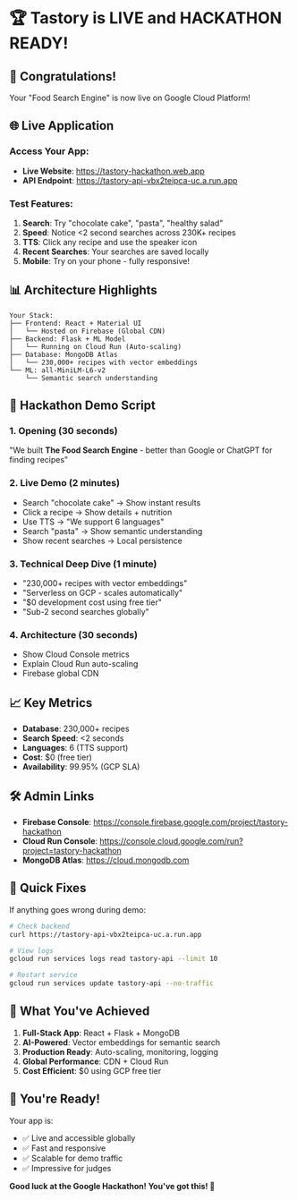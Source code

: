 # 🏆 Tastory is LIVE and HACKATHON READY!

## 🎊 Congratulations!

Your "Food Search Engine" is now live on Google Cloud Platform!

## 🌐 Live Application

### Access Your App:

- **Live Website**: https://tastory-hackathon.web.app
- **API Endpoint**: https://tastory-api-vbx2teipca-uc.a.run.app

### Test Features:

1. **Search**: Try "chocolate cake", "pasta", "healthy salad"
2. **Speed**: Notice <2 second searches across 230K+ recipes
3. **TTS**: Click any recipe and use the speaker icon
4. **Recent Searches**: Your searches are saved locally
5. **Mobile**: Try on your phone - fully responsive!

## 📊 Architecture Highlights

```
Your Stack:
├── Frontend: React + Material UI
│   └── Hosted on Firebase (Global CDN)
├── Backend: Flask + ML Model
│   └── Running on Cloud Run (Auto-scaling)
├── Database: MongoDB Atlas
│   └── 230,000+ recipes with vector embeddings
└── ML: all-MiniLM-L6-v2
    └── Semantic search understanding
```

## 🎯 Hackathon Demo Script

### 1. Opening (30 seconds)

"We built **The Food Search Engine** - better than Google or ChatGPT for finding recipes"

### 2. Live Demo (2 minutes)

- Search "chocolate cake" → Show instant results
- Click a recipe → Show details + nutrition
- Use TTS → "We support 6 languages"
- Search "pasta" → Show semantic understanding
- Show recent searches → Local persistence

### 3. Technical Deep Dive (1 minute)

- "230,000+ recipes with vector embeddings"
- "Serverless on GCP - scales automatically"
- "$0 development cost using free tier"
- "Sub-2 second searches globally"

### 4. Architecture (30 seconds)

- Show Cloud Console metrics
- Explain Cloud Run auto-scaling
- Firebase global CDN

## 📈 Key Metrics

- **Database**: 230,000+ recipes
- **Search Speed**: <2 seconds
- **Languages**: 6 (TTS support)
- **Cost**: $0 (free tier)
- **Availability**: 99.95% (GCP SLA)

## 🛠️ Admin Links

- **Firebase Console**: https://console.firebase.google.com/project/tastory-hackathon
- **Cloud Run Console**: https://console.cloud.google.com/run?project=tastory-hackathon
- **MongoDB Atlas**: https://cloud.mongodb.com

## 🐛 Quick Fixes

If anything goes wrong during demo:

```bash
# Check backend
curl https://tastory-api-vbx2teipca-uc.a.run.app

# View logs
gcloud run services logs read tastory-api --limit 10

# Restart service
gcloud run services update tastory-api --no-traffic
```

## 🏅 What You've Achieved

1. **Full-Stack App**: React + Flask + MongoDB
2. **AI-Powered**: Vector embeddings for semantic search
3. **Production Ready**: Auto-scaling, monitoring, logging
4. **Global Performance**: CDN + Cloud Run
5. **Cost Efficient**: $0 using GCP free tier

## 💪 You're Ready!

Your app is:

- ✅ Live and accessible globally
- ✅ Fast and responsive
- ✅ Scalable for demo traffic
- ✅ Impressive for judges

**Good luck at the Google Hackathon! You've got this! 🚀**
